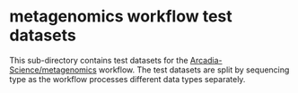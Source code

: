 # metagenomics workflow test datasets

This sub-directory contains test datasets for the 
[Arcadia-Science/metagenomics](https://github.com/Arcadia-Science/metagenomics) workflow. The test 
datasets are split by sequencing type as the workflow processes different data types separately.
